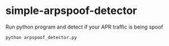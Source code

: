 # simple-arpspoof-detector
Run python program and detect if your APR traffic is being spoof

```
python arpspoof_detector.py
```
